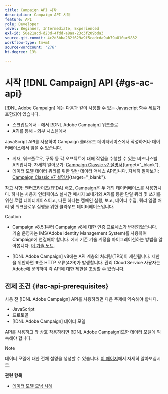 ```yaml
---
title: Campaign API 시작
description: Campaign API 시작
feature: API
role: Developer
level: Beginner, Intermediate, Experienced
exl-id: 50e21acd-d23d-4fdd-a8aa-23c3f209bda3
source-git-commit: 4c2d3bba282f629a9f5cadcda9ab79a810ac9832
workflow-type: tm+mt
source-wordcount: '276'
ht-degree: 13%

---
```


# 시작 [!DNL Campaign] API {#gs-ac-api}

[!DNL Adobe Campaign] 에는 다음과 같이 사용할 수 있는 Javascript 함수 세트가 포함되어 있습니다.

* 스크립트에서 - 에서 [!DNL Adobe Campaign] 워크플로
* API를 통해 - 외부 시스템에서

JavaScript API를 사용하여 Campaign 클라우드 데이터베이스에서 작성하거나 데이터베이스에서 읽을 수 있습니다.

* 게재, 워크플로우, 구독 등 각 오브젝트에 대해 작업을 수행할 수 있는 비즈니스별 API입니다. 자세히 알아보기: [Campaign Classic v7 설명서](https://experienceleague.adobe.com/docs/campaign-classic/using/configuring-campaign-classic/api/business-oriented-apis.html){target="_blank"}.
* 데이터 모델 데이터 쿼리를 위한 일반 데이터 액세스 API입니다. 자세히 알아보기: [Campaign Classic v7 설명서](https://experienceleague.adobe.com/docs/campaign-classic/using/configuring-campaign-classic/api/data-oriented-apis.html){target="_blank"}.

참고 사항: [엔터프라이즈(FFDA) 배포](../architecture/enterprise-deployment.md), Campaign은 두 개의 데이터베이스를 사용합니다. 하나는 사용자 인터페이스 실시간 메시지 보내기와 API를 통한 단일 쿼리 및 쓰기를 위한 로컬 데이터베이스이고, 다른 하나는 캠페인 실행, 보고, 데이터 수집, 쿼리 일괄 처리 및 워크플로우 실행을 위한 클라우드 데이터베이스입니다.

>[!CAUTION]
>
>* Campaign v8.5.1부터 Campaign v8에 대한 인증 프로세스가 변경되었습니다. 기술 운영자는 IMS(Adobe Identity Management System)를 사용하여 Campaign에 연결해야 합니다. 에서 기존 기술 계정을 마이그레이션하는 방법을 알아봅니다. [이 기술 노트](../../technotes/upgrades/ims-migration.md).
>
>* [!DNL Adobe Campaign] v8에는 API 계층의 처리량(TPS)이 제한됩니다. 제한을 위반하면 표준 HTTP 오류(429)가 발생합니다. 관리 Cloud Service 사용자는 Adobe에 문의하여 각 API에 대한 제한을 조정할 수 있습니다.
> 

## 전제 조건 {#ac-api-prerequisites}

사용 전 [!DNL Adobe Campaign] API를 사용하려면 다음 주제에 익숙해야 합니다.

* JavaScript
* 프로토콜
* [!DNL Adobe Campaign] 데이터 모델

API를 사용하고 와 상호 작용하려면 [!DNL Adobe Campaign]또한 데이터 모델에 익숙해야 합니다.

>[!NOTE]
>데이터 모델에 대한 전체 설명을 생성할 수 있습니다. [이 페이지](datamodel.md)에서 자세히 알아보십시오.


**관련 항목**

* [데이터 모델 모범 사례](datamodel-best-practices.md)
